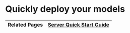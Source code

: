 # Quickly deploy your models

| Related Pages | [Server Quick Start Guide](https://github.com/triton-inference-server/server/blob/main/docs/getting_started/quickstart.md) |
| ------------ | --------------- |